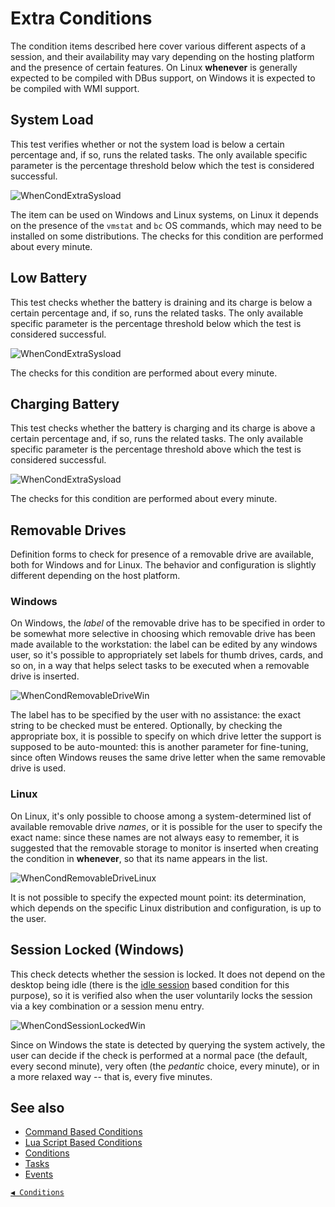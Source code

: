 # Extra Conditions

The condition items described here cover various different aspects of a session, and their availability may vary depending on the hosting platform and the presence of certain features. On Linux **whenever** is generally expected to be compiled with DBus support, on Windows it is expected to be compiled with WMI support.


## System Load

This test verifies whether or not the system load is below a certain percentage and, if so, runs the related tasks. The only available specific parameter is the percentage threshold below which the test is considered successful.

![WhenCondExtraSysload](graphics/when-cond-extra-sysload.png)

The item can be used on Windows and Linux systems, on Linux it depends on the presence of the `vmstat` and `bc` OS commands, which may need to be installed on some distributions. The checks for this condition are performed about every minute.


## Low Battery

This test checks whether the battery is draining and its charge is below a certain percentage and, if so, runs the related tasks. The only available specific parameter is the percentage threshold below which the test is considered successful.

![WhenCondExtraSysload](graphics/when-cond-extra-batterylow.png)

The checks for this condition are performed about every minute.


## Charging Battery

This test checks whether the battery is charging and its charge is above a certain percentage and, if so, runs the related tasks. The only available specific parameter is the percentage threshold above which the test is considered successful.

![WhenCondExtraSysload](graphics/when-cond-extra-batterycharging.png)

The checks for this condition are performed about every minute.


## Removable Drives

Definition forms to check for presence of a removable drive are available, both for Windows and for Linux. The behavior and configuration is slightly different depending on the host platform.


### Windows

On Windows, the _label_ of the removable drive has to be specified in order to be somewhat more selective in choosing which removable drive has been made available to the workstation: the label can be edited by any windows user, so it's possible to appropriately set labels for thumb drives, cards, and so on, in a way that helps select tasks to be executed when a removable drive is inserted.

![WhenCondRemovableDriveWin](graphics/when-cond-extra-rmdrive-win.png)

The label has to be specified by the user with no assistance: the exact string to be checked must be entered. Optionally, by checking the appropriate box, it is possible to specify on which drive letter the support is supposed to be auto-mounted: this is another parameter for fine-tuning, since often Windows reuses the same drive letter when the same removable drive is used.


### Linux

On Linux, it's only possible to choose among a system-determined list of available removable drive _names_, or it is possible for the user to specify the exact name: since these names are not always easy to remember, it is suggested that the removable storage to monitor is inserted when creating the condition in **whenever**, so that its name appears in the list.

![WhenCondRemovableDriveLinux](graphics/when-cond-extra-rmdrive-linux.png)

It is not possible to specify the expected mount point: its determination, which depends on the specific Linux distribution and configuration, is up to the user.


## Session Locked (Windows)

This check detects whether the session is locked. It does not depend on the desktop being idle (there is the [idle session](cond_timerelated.md#idle-session) based condition for this purpose), so it is verified also when the user voluntarily locks the session via a key combination or a session menu entry.

![WhenCondSessionLockedWin](graphics/when-cond-extra-locked-win.png)

Since on Windows the state is detected by querying the system actively, the user can decide if the check is performed at a normal pace (the default, every second minute), very often (the _pedantic_ choice, every minute), or in a more relaxed way -- that is, every five minutes.


## See also

* [Command Based Conditions](cond_actionrelated.md#command)
* [Lua Script Based Conditions](cond_actionrelated.md#lua-script)
* [Conditions](conditions.md)
* [Tasks](tasks.md)
* [Events](events.md)


[`◀ Conditions`](conditions.md)
